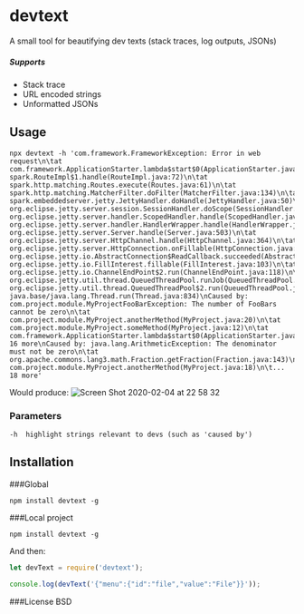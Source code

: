 # devtext
A small tool for beautifying dev texts (stack traces, log outputs, JSONs)

##### Supports
* Stack trace
* URL encoded strings
* Unformatted JSONs

## Usage
```
npx devtext -h 'com.framework.FrameworkException: Error in web request\n\tat com.framework.ApplicationStarter.lambda$start$0(ApplicationStarter.java:15)\n\tat spark.RouteImpl$1.handle(RouteImpl.java:72)\n\tat spark.http.matching.Routes.execute(Routes.java:61)\n\tat spark.http.matching.MatcherFilter.doFilter(MatcherFilter.java:134)\n\tat spark.embeddedserver.jetty.JettyHandler.doHandle(JettyHandler.java:50)\n\tat org.eclipse.jetty.server.session.SessionHandler.doScope(SessionHandler.java:1568)\n\tat org.eclipse.jetty.server.handler.ScopedHandler.handle(ScopedHandler.java:144)\n\tat org.eclipse.jetty.server.handler.HandlerWrapper.handle(HandlerWrapper.java:132)\n\tat org.eclipse.jetty.server.Server.handle(Server.java:503)\n\tat org.eclipse.jetty.server.HttpChannel.handle(HttpChannel.java:364)\n\tat org.eclipse.jetty.server.HttpConnection.onFillable(HttpConnection.java:260)\n\tat org.eclipse.jetty.io.AbstractConnection$ReadCallback.succeeded(AbstractConnection.java:305)\n\tat org.eclipse.jetty.io.FillInterest.fillable(FillInterest.java:103)\n\tat org.eclipse.jetty.io.ChannelEndPoint$2.run(ChannelEndPoint.java:118)\n\tat org.eclipse.jetty.util.thread.QueuedThreadPool.runJob(QueuedThreadPool.java:765)\n\tat org.eclipse.jetty.util.thread.QueuedThreadPool$2.run(QueuedThreadPool.java:683)\n\tat java.base/java.lang.Thread.run(Thread.java:834)\nCaused by: com.project.module.MyProjectFooBarException: The number of FooBars cannot be zero\n\tat com.project.module.MyProject.anotherMethod(MyProject.java:20)\n\tat com.project.module.MyProject.someMethod(MyProject.java:12)\n\tat com.framework.ApplicationStarter.lambda$start$0(ApplicationStarter.java:13)\n\t... 16 more\nCaused by: java.lang.ArithmeticException: The denominator must not be zero\n\tat org.apache.commons.lang3.math.Fraction.getFraction(Fraction.java:143)\n\tat com.project.module.MyProject.anotherMethod(MyProject.java:18)\n\t... 18 more'
```

Would produce:
![Screen Shot 2020-02-04 at 22 58 32](https://user-images.githubusercontent.com/4964249/73786533-263c9500-47a2-11ea-9eeb-1d8353029caa.png)

### Parameters
    -h  highlight strings relevant to devs (such as 'caused by')
    

## Installation
###Global
```
npm install devtext -g
```
###Local project
```
npm install devtext -g
```
And then:
```js
let devText = require('devtext');

console.log(devText('{"menu":{"id":"file","value":"File"}}'));
```

###License
BSD
